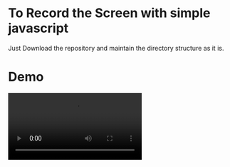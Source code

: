 # To Record the Screen with simple javascript

Just Download the repository and maintain the directory structure as it is.

# Demo

![Demo for Screen Recording](static/media/Demo.webm)

